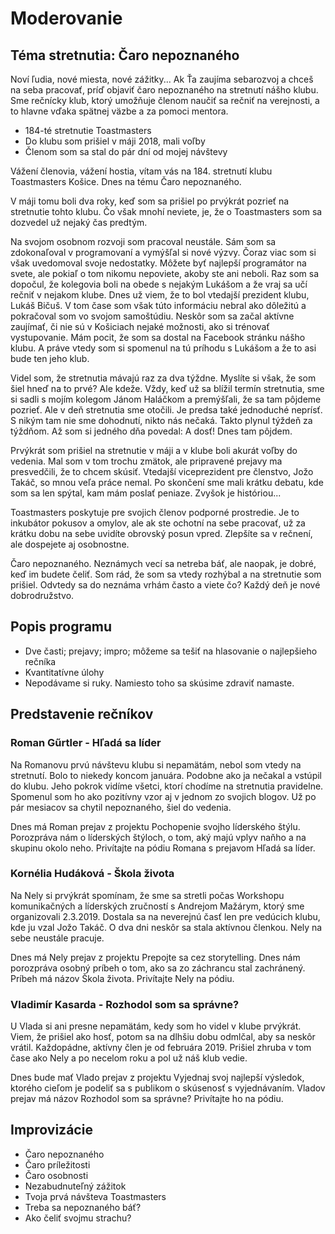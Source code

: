 # Moderovanie

## Téma stretnutia: Čaro nepoznaného
Noví ľudia, nové miesta, nové zážitky... Ak Ťa zaujíma sebarozvoj a chceš na seba pracovať, príď objaviť čaro nepoznaného na stretnutí nášho klubu. Sme rečnícky klub, ktorý umožňuje členom naučiť sa rečniť na verejnosti, a to hlavne vďaka spätnej väzbe a za pomoci mentora.

- 184-té stretnutie Toastmasters
- Do klubu som prišiel v máji 2018, mali voľby
- Členom som sa stal do pár dní od mojej návštevy

Vážení členovia, vážení hostia, vítam vás na 184. stretnutí klubu Toastmasters Košice. Dnes na tému Čaro nepoznaného.

V máji tomu boli dva roky, keď som sa prišiel po prvýkrát pozrieť na stretnutie tohto klubu. Čo však mnohí neviete, je, že o Toastmasters som sa dozvedel už nejaký čas predtým.

Na svojom osobnom rozvoji som pracoval neustále. Sám som sa zdokonaľoval v programovaní a vymýšľal si nové výzvy. Čoraz viac som si však uvedomoval svoje nedostatky. Môžete byť najlepší programátor na svete, ale pokiaľ o tom nikomu nepoviete, akoby ste ani neboli. Raz som sa dopočul, že kolegovia boli na obede s nejakým Lukášom a že vraj sa učí rečniť v nejakom klube. Dnes už viem, že to bol vtedajší prezident klubu, Lukáš Bičuš. V tom čase som však túto informáciu nebral ako dôležitú a pokračoval som vo svojom samoštúdiu. Neskôr som sa začal aktívne zaujímať, či nie sú v Košiciach nejaké možnosti, ako si trénovať vystupovanie. Mám pocit, že som sa dostal na Facebook stránku nášho klubu. A práve vtedy som si spomenul na tú príhodu s Lukášom a že to asi bude ten jeho klub.

Videl som, že stretnutia mávajú raz za dva týždne. Myslíte si však, že som šiel hneď na to prvé? Ale kdeže. Vždy, keď už sa blížil termín stretnutia, sme si sadli s mojím kolegom Jánom Haláčkom a premýšľali, že sa tam pôjdeme pozrieť. Ale v deň stretnutia sme otočili. Je predsa také jednoduché neprísť. S nikým tam nie sme dohodnutí, nikto nás nečaká. Takto plynul týždeň za týždňom. Až som si jedného dňa povedal: A dosť! Dnes tam pôjdem.

Prvýkrát som prišiel na stretnutie v máji a v klube boli akurát voľby do vedenia. Mal som v tom trochu zmätok, ale pripravené prejavy ma presvedčili, že to chcem skúsiť. Vtedajší viceprezident pre členstvo, Jožo Takáč, so mnou veľa práce nemal. Po skončení sme mali krátku debatu, kde som sa len spýtal, kam mám poslať peniaze. Zvyšok je históriou...

Toastmasters poskytuje pre svojich členov podporné prostredie. Je to inkubátor pokusov a omylov, ale ak ste ochotní na sebe pracovať, už za krátku dobu na sebe uvidíte obrovský posun vpred. Zlepšíte sa v rečnení, ale dospejete aj osobnostne.

Čaro nepoznaného. Neznámych vecí sa netreba báť, ale naopak, je dobré, keď im budete čeliť. Som rád, že som sa vtedy rozhýbal a na stretnutie som prišiel. Odvtedy sa do neznáma vrhám často a viete čo? Každý deň je nové dobrodružstvo.

## Popis programu
- Dve časti; prejavy; impro; môžeme sa tešiť na hlasovanie o najlepšieho rečníka
- Kvantitatívne úlohy
- Nepodávame si ruky. Namiesto toho sa skúsime zdraviť namaste.

## Predstavenie rečníkov
### Roman Gűrtler - Hľadá sa líder
Na Romanovu prvú návštevu klubu si nepamätám, nebol som vtedy na stretnutí. Bolo to niekedy koncom januára. Podobne ako ja nečakal a vstúpil do klubu. Jeho pokrok vidíme všetci, ktorí chodíme na stretnutia pravidelne. Spomenul som ho ako pozitívny vzor aj v jednom zo svojich blogov. Už po pár mesiacov sa chytil nepoznaného, šiel do vedenia.

Dnes má Roman prejav z projektu Pochopenie svojho líderského štýlu. Porozpráva nám o líderských štýloch, o tom, aký majú vplyv naňho a na skupinu okolo neho. Privítajte na pódiu Romana s prejavom Hľadá sa líder.

### Kornélia Hudáková - Škola života
Na Nely si prvýkrát spomínam, že sme sa stretli počas Workshopu komunikačných a líderských zručností s Andrejom Mažárym, ktorý sme organizovali 2.3.2019. Dostala sa na neverejnú časť len pre vedúcich klubu, kde ju vzal Jožo Takáč. O dva dni neskôr sa stala aktívnou členkou. Nely na sebe neustále pracuje.

Dnes má Nely prejav z projektu Prepojte sa cez storytelling. Dnes nám porozpráva osobný príbeh o tom, ako sa zo záchrancu stal zachránený. Príbeh má názov Škola života. Privítajte Nely na pódiu.

### Vladimír Kasarda - Rozhodol som sa správne?
U Vlada si ani presne nepamätám, kedy som ho videl v klube prvýkrát. Viem, že prišiel ako hosť, potom sa na dlhšiu dobu odmlčal, aby sa neskôr vrátil. Každopádne, aktívny člen je od februára 2019. Prišiel zhruba v tom čase ako Nely a po necelom roku a pol už náš klub vedie.

Dnes bude mať Vlado prejav z projektu Vyjednaj svoj najlepší výsledok, ktorého cieľom je podeliť sa s publikom o skúsenosť s vyjednávaním. Vladov prejav má názov Rozhodol som sa správne? Privítajte ho na pódiu.

## Improvizácie
- Čaro nepoznaného
- Čaro príležitosti
- Čaro osobnosti
- Nezabudnuteľný zážitok
- Tvoja prvá návšteva Toastmasters
- Treba sa nepoznaného báť?
- Ako čeliť svojmu strachu?
